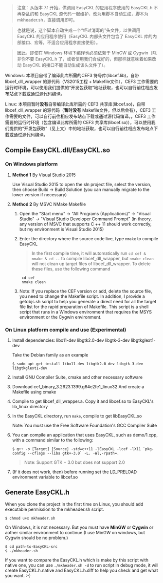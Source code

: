 > 注意：从版本 7.1 开始，供调用 EasyCKL 的应用程序使用的 EasyCKL.h 不再杂乱的和 EasyCKL 源代码一起维护，改为用脚本自动生成，脚本为 mkheader.sh，直接调用即可。

> 也就是说，这个脚本自动生成一个“经过消毒的”头文件，以供调用 EasyCKL 的应用程序使用（EasyCKL 内部头文件包含了 EasyCKL 库的内部接口、宏等，不适合应用程序直接使用）。

> 因此，即使在 Windows 环境下编译也必须依赖于 MinGW 或 Cygwin（除非你不要 EasyCKL.h 了，或者使用我们合成好的，但那样就意味着如果改动 EasyCKL 的接口不能自动生成该头文件了）。

Windows: 本项目自带了编译此库所需的CEF3 符号库(libcef.lib)，自带 libcef_dll_wrapper 的源代码（VS2015工程 + Makefile文件），CEF3 工作需要的运行时环境，可以使用我们提供的“开发包获取”地址获取，也可以自行前往相应发布站点下载或通过源代码编译。

Linux: 本项目暂时**没有**自带编译此库所需的 CEF3 共享库(libcef.so)，自带 libcef_dll_wrapper 的源代码（**暂时没有** Makefile文件，但以后会有），CEF3 工作需要的文件，可以自行前往相应发布站点下载或通过源代码编译。，CEF3 工作需要的运行时环境（包含编译此库所需的 CEF3 共享库(libcef.so)），可以使用我们提供的“开发包获取”（见上文）中的地址获取，也可以自行前往相应发布站点下载或通过源代码编译。

## Compile EasyCKL.dll/EasyCKL.so 

### On Windows platform

1. **Method 1** By Visual Studio 2015

	Use Visual Studio 2015 to open the sln project file, select the version, then choose Build -> Build Solution (you can manually migrate to the lower version if necessary)
 
2. **Method 2** By MSVC NMake Makefile

	1. Open the "Start menu" -> "All Programs (Applications)" -> "Visual Studio" -> "Visual Studio Developer Command Prompt" (in theory, any version of MSVC that supports C ++ 11 should work correctly, but my environment is Visual Studio 2015)

	2. Enter the directory where the source code live, type `nmake` to compile EasyCKL
 
		> In the first compile time, it will automatically run `cd cef & nmake & cd ..` to compile libcef_dll_wrapper, but `nmake clean` will not clean up target files of libcef_dll_wrapper. To delete these files, use the following command

		```
		 cd cef
		 nmake clean
		```
 
	3. Note: If you replace the CEF version or add, delete the source file, you need to change the Makefile script. In addition, I provide a getobjs.sh script to help you generate a direct need for all the target file list for the rapid preparation of Makefile. This script is a shell script that runs in a Windows environment that requires the MSYS environment or the Cygwin environment.

### On Linux platform compile and use (Experimental)

1. Install dependencies: libx11-dev libgtk2.0-dev libgtk-3-dev libgtkglext1-dev

    Take the Debian family as an example
    
	```
    $ sudo apt-get install libx11-dev libgtk2.0-dev libgtk-3-dev libgtkglext1-dev
	```

2. Install GNU Compiler Suite, cmake and other necessary software

3. Download cef_binary_3.2623.1399.g64e2fe1_linux32 And create a Makefile using cmake

4. Compile to get libcef_dll_wrapper.a. Copy it and libcef.so to EasyCKL's lib_linux directory

5. In the EasyCKL directory, run `make`, compile to get libEasyCKL.so

	Note: You must use the Free Software Foundation's GCC Compiler Suite

6. You can compile an application that uses EasyCKL, such as demo/1.cpp, with a command similar to the following:

	```
	$ g++ -o [Target] [Source] -std=c++11 -lEasyCKL -lcef -lX11 `pkg-config --cflags --libs gtk+-3.0` -L. -Wl,-rpath=.
	```

	> Note: Support GTK + 3.0 but does not support 2.0

7. (If it does not work, then) before running set the LD_PRELOAD environment variable to libcef.so

## Generate EasyCKL.h

When you clone the project in the first time on Linux, you should add executable permission to the mkheader.sh script.

```
$ chmod u+x mkheader.sh
```
On Windows, it is not necessary. But you must have **MinGW** or **Cygwin** or aother similar environment to continue.(I use MinGW on windows, but Cygwin should be no problem.)

```
$ cd path-to-EasyCKL-src
$ ./mkheader.sh
```

If you want to compare the EasyCKL.h which is make by this script with native one, you can use `./mkheader.sh -d` to run script in debug mode, it will create EasyCKL.h.native and EasyCKL.h.diff to help you check and get what you want. :-)